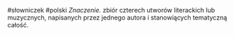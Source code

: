 #słowniczek #polski 
_Znaczenie._ zbiór czterech utworów literackich lub muzycznych, napisanych przez jednego autora i stanowiących tematyczną całość.